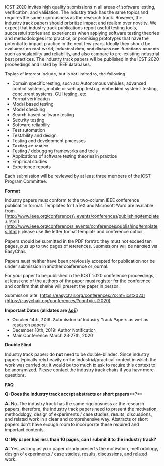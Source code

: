 ICST 2020 invites high quality submissions in all areas of software testing, verification, and validation. The industry track has the same topics and requires the same rigorousness as the research track. However, the industry track papers should prioritize impact and realism over novelty. We expect that industry track publications report useful testing tools, successful stories and experiences when applying software testing theories and methodologies into practice, or promising prototypes that have the potential to impact practice in the next few years. Ideally they should be evaluated on real-world, industrial data, and discuss non-functional aspects such as scalability and reliability, and also compare to pre-existing industrial best practices. The industry track papers will be published in the ICST 2020 proceedings and listed by IEEE databases.

Topics of interest include, but is not limited to, the following:

- Domain specific testing, such as: Autonomous vehicles, advanced control systems, mobile or web app testing, embedded systems testing, concurrent systems, GUI testing, etc.
- Formal verification
- Model based testing
- Model checking
- Search based software testing
- Security testing
- Software reliability
- Test automation
- Testability and design
- Testing and development processes
- Testing education
- Testing / debugging frameworks and tools
- Applications of software testing theories in practice
- Empirical studies
- Experience reports

Each submission will be reviewed by at least three members of the ICST Program Committee.

**Format**

Industry papers must conform to the two-column IEEE conference publication format. Templates for LaTeX and Microsoft Word are available from [http://www.ieee.org/conferences\_events/conferences/publishing/templates.html](http://www.ieee.org/conferences_events/conferences/publishing/templates.html): please use the letter format template and conference option.

Papers should be submitted in the PDF format: they must not exceed ten pages, plus up to two pages of references. Submissions will be handled via EasyChair.

Papers must neither have been previously accepted for publication nor be under submission in another conference or journal.

For your paper to be published in the ICST 2020 conference proceedings, at least one of the authors of the paper must register for the conference and confirm that she/he will present the paper in person.

Submission Site: [https://easychair.org/conferences/?conf=icst2020](https://easychair.org/conferences/?conf=icst2020)



**Important Dates** **(all dates are** [**AoE**](https://time.is/Anywhere_on_Earth)**)**

- October 14th, 2019: Submission of Industry Track Papers as well as research papers
- December 10th, 2019: Author Notification
- Main Conference: March 23-27th, 2020

**Double Blind**

Industry track papers do **not** need to be double-blinded. Since industry papers typically rely heavily on the industrial/practical context in which the work was carried out it would be too much to ask to require this context to be anonymized. Please contact the industry track chairs if you have more questions.

**FAQ**

**Q:**  **Does the industry track accept abstracts or short papers****?**

**A:** No. The industry track has the same rigorousness as the research papers, therefore, the industry track papers need to present the motivation, methodology, design of experiments / case studies, results, discussions, and related work in a clear and comprehensive way. Abstracts or short papers don&#39;t have enough room to incorporate these required and important contents.

**Q: My paper has less than 10 pages, can I submit it to the industry track?**

**A:** Yes, as long as your paper clearly presents the motivation, methodology, design of experiments / case studies, results, discussions, and related work.
